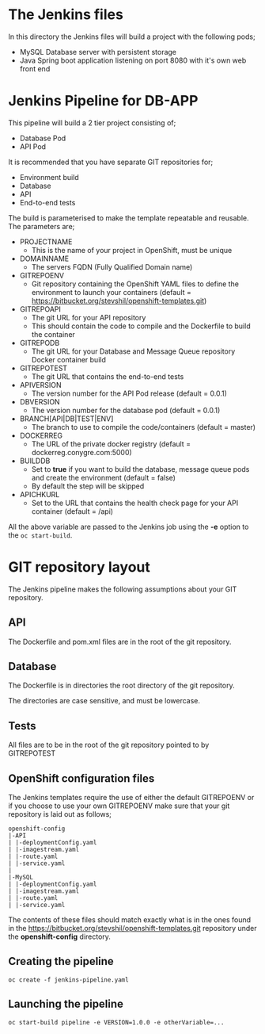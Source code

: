 # The Jenkins files

In this directory the Jenkins files will build a project with the following pods;

* MySQL Database server with persistent storage
* Java Spring boot application listening on port 8080 with it's own web front end

# Jenkins Pipeline for DB-APP

This pipeline will build a 2 tier project consisting of;
* Database Pod
* API Pod

It is recommended that you have separate GIT repositories for;
* Environment build
* Database
* API
* End-to-end tests

The build is parameterised to make the template repeatable and reusable.  The parameters are;
* PROJECTNAME
  * This is the name of your project in OpenShift, must be unique
* DOMAINNAME
  * The servers FQDN (Fully Qualified Domain name)
* GITREPOENV
  * Git repository containing the OpenShift YAML files to define the environment to launch your containers (default = https://bitbucket.org/stevshil/openshift-templates.git)
* GITREPOAPI
  * The git URL for your API repository
  * This should contain the code to compile and the Dockerfile to build the container
* GITREPODB
  * The git URL for your Database and Message Queue repository Docker container build
* GITREPOTEST
  * The git URL that contains the end-to-end tests
* APIVERSION
  * The version number for the API Pod release (default = 0.0.1)
* DBVERSION
  * The version number for the database pod (default = 0.0.1)
* BRANCH[API|DB|TEST|ENV]
  * The branch to use to compile the code/containers (default = master)
* DOCKERREG
  * The URL of the private docker registry (default = dockerreg.conygre.com:5000)
* BUILDDB
  * Set to **true** if you want to build the database, message queue pods and create the environment (default = false)
  * By default the step will be skipped
* APICHKURL
  * Set to the URL that contains the health check page for your API container (default = /api)

All the above variable are passed to the Jenkins job using the **-e** option to the ```oc start-build```.

# GIT repository layout
The Jenkins pipeline makes the following assumptions about your GIT repository.

## API

The Dockerfile and pom.xml files are in the root of the git repository.

## Database

The Dockerfile is in directories the root directory of the git repository.

The directories are case sensitive, and must be lowercase.

## Tests

All files are to be in the root of the git repository pointed to by GITREPOTEST

## OpenShift configuration files

The Jenkins templates require the use of either the default GITREPOENV or if you choose to use your own GITREPOENV make sure that your git repository is laid out as follows;

```
openshift-config
|-API
| |-deploymentConfig.yaml
| |-imagestream.yaml
| |-route.yaml
| |-service.yaml
|
|-MySQL
| |-deploymentConfig.yaml
| |-imagestream.yaml
| |-route.yaml
| |-service.yaml
```

The contents of these files should match exactly what is in the ones found in the https://bitbucket.org/stevshil/openshift-templates.git repository under the **openshift-config** directory.

## Creating the pipeline

```
oc create -f jenkins-pipeline.yaml
```

## Launching the pipeline

```
oc start-build pipeline -e VERSION=1.0.0 -e otherVariable=...
```
